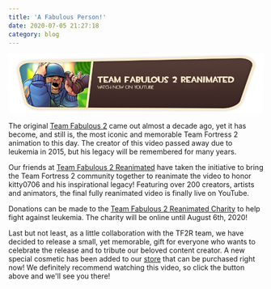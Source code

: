 ```yaml
---
title: 'A Fabulous Person!'
date: 2020-07-05 21:27:18
category: blog
---
```


<a class="no-anim-underline" href="https://youtu.be/OPV_3jkEpqI" target="_blank"><img src="/cdn/assets/images/blogposts/57/blogpostimage_v2.png" alt="Team Fabulous 2 Reanimated" title="Team Fabulous 2 Reanimated"></a>
<p>The original <a href="https://youtu.be/dzMq5_thk4o" target="_blank">Team Fabulous 2</a> came out almost a decade ago, yet it has become, and still is, the most iconic and memorable Team Fortress 2 animation to this day. The creator of this video passed away due to leukemia in 2015, but his legacy will be remembered for many years.</p>
<p>Our friends at <a href="https://twitter.com/Teamfabulous2R" target="_blank">Team Fabulous 2 Reanimated</a> have taken the initiative to bring the Team Fortress 2 community together to reanimate the video to honor kitty0706 and his inspirational legacy! Featuring over 200 creators, artists and animators, the final fully reanimated video is finally live on YouTube.</p>
<p>Donations can be made to the <a href="https://tiltify.com/@tfconnect/team-fabulous-2-reanimated-charity" target="_blank">Team Fabulous 2 Reanimated Charity</a> to help fight against leukemia. The charity will be online until August 6th, 2020!</p>
<p>Last but not least, as a little collaboration with the TF2R team, we have decided to release a small, yet memorable, gift for everyone who wants to celebrate the release and to tribute our beloved content creator. A new special cosmetic has been added to our <a href="/store">store</a> that can be purchased right now! We definitely recommend watching this video, so click the button above and we'll see you there!</p>
